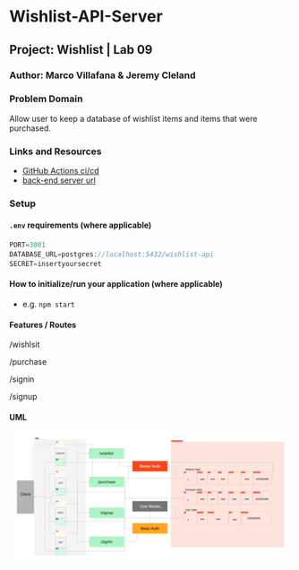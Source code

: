# Wishlist-API-Server

## Project: Wishlist | Lab 09

### Author: Marco Villafana & Jeremy Cleland

### Problem Domain  

Allow user to keep a database of wishlist items and items that were purchased.
### Links and Resources

- [GitHub Actions ci/cd](https://github.com/villafanam/auth-api/actions)
- [back-end server url](https://auth-api-icv2.onrender.com)

### Setup

#### `.env` requirements (where applicable)

``` js
PORT=3001
DATABASE_URL=postgres://localhost:5432/wishlist-api
SECRET=insertyoursecret

```

#### How to initialize/run your application (where applicable)

- e.g. `npm start`

#### Features / Routes

/wishlsit

/purchase

/signin

/signup

#### UML

![UML](/assets/uml.png)